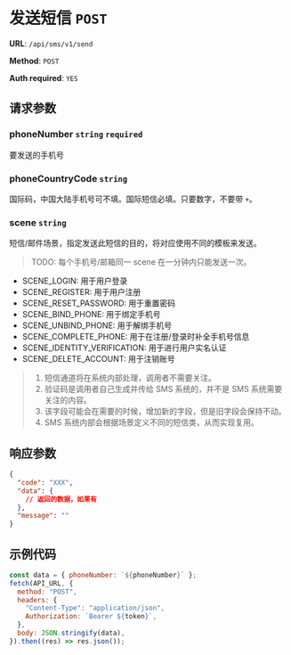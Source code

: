 # 发送短信 `POST`

**URL**: `/api/sms/v1/send`

**Method**: `POST`

**Auth required**: `YES`

## 请求参数

### phoneNumber `string` `required`

要发送的手机号

### phoneCountryCode `string`

国际码，中国大陆手机号可不填。国际短信必填。只要数字，不要带 `+`。

### scene `string`

短信/邮件场景，指定发送此短信的目的，将对应使用不同的模板来发送。

> TODO: 每个手机号/邮箱同一 scene 在一分钟内只能发送一次。

- SCENE_LOGIN: 用于用户登录
- SCENE_REGISTER: 用于用户注册
- SCENE_RESET_PASSWORD: 用于重置密码
- SCENE_BIND_PHONE: 用于绑定手机号
- SCENE_UNBIND_PHONE: 用于解绑手机号
- SCENE_COMPLETE_PHONE: 用于在注册/登录时补全手机号信息
- SCENE_IDENTITY_VERIFICATION: 用于进行用户实名认证
- SCENE_DELETE_ACCOUNT: 用于注销账号

> 1. 短信通道将在系统内部处理，调用者不需要关注。
> 2. 验证码是调用者自己生成并传给 SMS 系统的，并不是 SMS 系统需要关注的内容。
> 3. 该字段可能会在需要的时候，增加新的字段，但是旧字段会保持不动。
> 4. SMS 系统内部会根据场景定义不同的短信类，从而实现复用。

## 响应参数

```json
{
  "code": "XXX",
  "data": {
    // 返回的数据，如果有
  },
  "message": ""
}
```

## 示例代码

```js
const data = { phoneNumber: `${phoneNumber}` };
fetch(API_URL, {
  method: "POST",
  headers: {
    "Content-Type": "application/json",
    Authorization: `Bearer ${token}`,
  },
  body: JSON.stringify(data),
}).then((res) => res.json());
```
